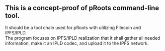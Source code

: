## This is a concept-proof of pRoots command-line tool.

It should be a tool chain used for pRoots with utilizing Filecoin and IPFS/IPLD.  
The program focuses on IPFS/IPLD realization that it shall gather all needed information, make it an IPLD codec, and upload it to the IPFS network.  
